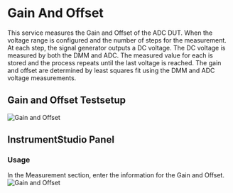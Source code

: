 # Gain And Offset
This service measures the Gain and Offset of the ADC DUT. When the voltage range is configured and the number of steps for the measurement. At each step, the signal generator outputs a DC voltage. The DC voltage is measured by both the DMM and ADC. The measured value for each is stored and the process repeats until the last voltage is reached. The gain and offset are determined by least squares fit using the DMM and ADC voltage measurements.
## Gain and Offset Testsetup
![Gain and Offset](https://github.com/NI-MeasurementLink-Plug-Ins/adc/blob/main/docs/images/Gain%20and%20Offset%20Test%20Setup.png)
## InstrumentStudio Panel
### Usage
In the Measurement section, enter the information for the Gain and Offset.  
![Gain and Offset](https://github.com/NI-MeasurementLink-Plug-Ins/adc/blob/main/docs/images/Gain%20and%20offset.PNG)
